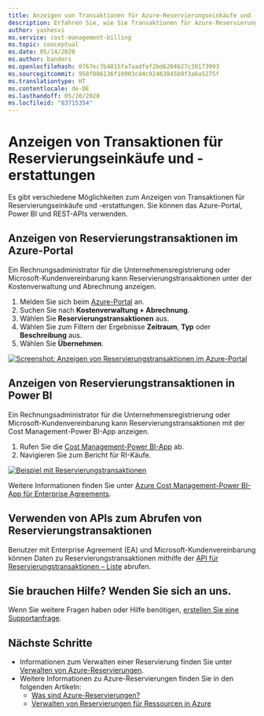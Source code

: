 ```yaml
---
title: Anzeigen von Transaktionen für Azure-Reservierungseinkäufe und -erstattungen
description: Erfahren Sie, wie Sie Transaktionen für Azure-Reservierungseinkäufe und -erstattungen anzeigen können.
author: yashesvi
ms.service: cost-management-billing
ms.topic: conceptual
ms.date: 05/14/2020
ms.author: banders
ms.openlocfilehash: 0767ec7b4815fa7aadfef2bd6204627c30173993
ms.sourcegitcommit: 958f086136f10903c44c92463845b9f3a6a5275f
ms.translationtype: HT
ms.contentlocale: de-DE
ms.lasthandoff: 05/20/2020
ms.locfileid: "83715354"
---
```

# <a name="view-reservation-purchase-and-refund-transactions"></a>Anzeigen von Transaktionen für Reservierungseinkäufe und -erstattungen

Es gibt verschiedene Möglichkeiten zum Anzeigen von Transaktionen für Reservierungseinkäufe und -erstattungen. Sie können das Azure-Portal, Power BI und REST-APIs verwenden.

## <a name="view-reservation-transactions-in-the-azure-portal"></a>Anzeigen von Reservierungstransaktionen im Azure-Portal

Ein Rechnungsadministrator für die Unternehmensregistrierung oder Microsoft-Kundenvereinbarung kann Reservierungstransaktionen unter der Kostenverwaltung und Abrechnung anzeigen.

1. Melden Sie sich beim [Azure-Portal](https://portal.azure.com) an.
1. Suchen Sie nach **Kostenverwaltung + Abrechnung**.
1. Wählen Sie **Reservierungstransaktionen** aus.
1. Wählen Sie zum Filtern der Ergebnisse **Zeitraum**, **Typ** oder **Beschreibung** aus.
1. Wählen Sie **Übernehmen**.

[![Screenshot: Anzeigen von Reservierungstransaktionen im Azure-Portal](./media/view-purchase-refunds/azure-portal-reservation-transactions.png)](./media/view-purchase-refunds/azure-portal-reservation-transactions.png#lightbox)

## <a name="view-reservation-transactions-in-power-bi"></a>Anzeigen von Reservierungstransaktionen in Power BI

Ein Rechnungsadministrator für die Unternehmensregistrierung oder Microsoft-Kundenvereinbarung kann Reservierungstransaktionen mit der Cost Management-Power BI-App anzeigen.

1. Rufen Sie die [Cost Management-Power BI-App](https://appsource.microsoft.com/product/power-bi/costmanagement.azurecostmanagementapp) ab.
1. Navigieren Sie zum Bericht für RI-Käufe.

[![Beispiel mit Reservierungstransaktionen](./media/view-purchase-refunds/power-bi-reservation-transactions.png)](./media/view-purchase-refunds/power-bi-reservation-transactions.png#lightbox)

Weitere Informationen finden Sie unter [Azure Cost Management-Power BI-App für Enterprise Agreements](https://docs.microsoft.com/azure/cost-management-billing/costs/analyze-cost-data-azure-cost-management-power-bi-template-app).

## <a name="use-apis-to-get-reservation-transactions"></a>Verwenden von APIs zum Abrufen von Reservierungstransaktionen

Benutzer mit Enterprise Agreement (EA) und Microsoft-Kundenvereinbarung können Daten zu Reservierungstransaktionen mithilfe der [API für Reservierungstransaktionen – Liste](https://docs.microsoft.com/rest/api/consumption/reservationtransactions/list) abrufen.

## <a name="need-help-contact-us"></a>Sie brauchen Hilfe? Wenden Sie sich an uns.

Wenn Sie weitere Fragen haben oder Hilfe benötigen, [erstellen Sie eine Supportanfrage](https://portal.azure.com/#blade/Microsoft_Azure_Support/HelpAndSupportBlade/newsupportrequest).

## <a name="next-steps"></a>Nächste Schritte

- Informationen zum Verwalten einer Reservierung finden Sie unter [Verwalten von Azure-Reservierungen](manage-reserved-vm-instance.md).
- Weitere Informationen zu Azure-Reservierungen finden Sie in den folgenden Artikeln:
  - [Was sind Azure-Reservierungen?](save-compute-costs-reservations.md)
  - [Verwalten von Reservierungen für Ressourcen in Azure](manage-reserved-vm-instance.md)
